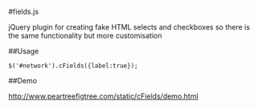 #fields.js

jQuery plugin for creating fake HTML selects and checkboxes so there is the same functionality but more customisation

##Usage

    $('#network').cFields({label:true});

##Demo

http://www.peartreefigtree.com/static/cFields/demo.html
